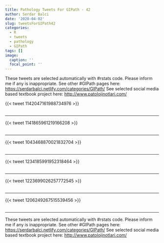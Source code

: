 ```yaml
---
title: Pathology Tweets For GIPath - 42
author: Serdar Balci
date: '2020-04-02'
slug: tweetsForGIPath42
categories:
  - R
  - tweets
  - pathology
  - GIPath
tags: []
image:
  caption: ''
  focal_point: ''
---
```



These tweets are selected automatically with #rstats code. Please inform me if any is inappropriate.
See other #GIPath pages here: https://serdarbalci.netlify.com/categories/GIPath/ 
See selected social media based textbook project here: http://www.patolojinotlari.com/

{{< tweet 1142047161988734976 >}}
<br>
<br>
<hr>
{{< tweet 1141865961219166208 >}}
<br>
<br>
<hr>
{{< tweet 1043468870021832704 >}}
<br>
<br>
<hr>
{{< tweet 1234185991952318464 >}}
<br>
<br>
<hr>
{{< tweet 1223699026257772545 >}}
<br>
<br>
<hr>
{{< tweet 1206249267515539456 >}}
<br>
<br>
<hr>


These tweets are selected automatically with #rstats code. Please inform me if any is inappropriate.
See other #GIPath pages here: https://serdarbalci.netlify.com/categories/GIPath/ 
See selected social media based textbook project here: http://www.patolojinotlari.com/
